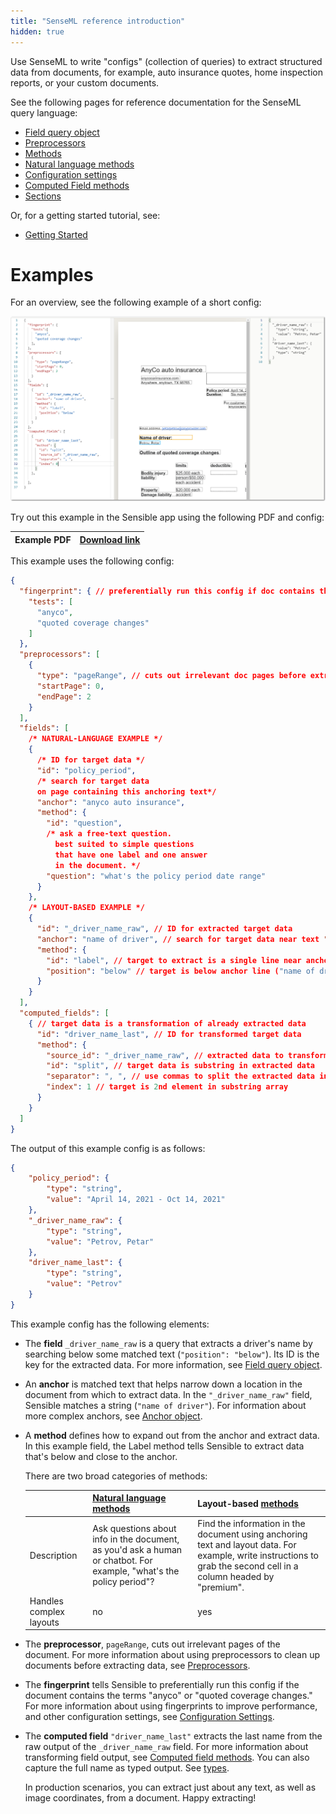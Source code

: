 ```yaml
---
title: "SenseML reference introduction"
hidden: true
---
```


 Use SenseML to write "configs" (collection of queries) to extract structured data from documents, for example, auto insurance quotes, home inspection reports, or your custom documents.

See the following pages for reference documentation for the SenseML query language:

- [Field query object](doc:field-query-object)
- [Preprocessors](doc:preprocessors)
- [Methods](doc:methods)
- [Natural language methods](doc:natural-language-methods)
- [Configuration settings](doc:configuration-settings)
- [Computed Field methods](doc:computed-field-methods)
- [Sections](doc:sections)

Or, for a getting started tutorial, see:

- [Getting Started](doc:getting-started)

Examples
====

For an overview, see the following example of a short config:

![Click to enlarge](https://raw.githubusercontent.com/sensible-hq/sensible-docs/main/readme-sync/assets/v0/images/final/senseml_intro.png)

Try out this example in the Sensible app using the following PDF and config:

| Example PDF | [Download link](https://raw.githubusercontent.com/sensible-hq/sensible-docs/main/readme-sync/assets/v0/pdfs/split.pdf) |
| ---------------------------- | ------------------------------------------------------------ |

This example uses the following config:


```json
{
  "fingerprint": { // preferentially run this config if doc contains the test strings
    "tests": [
      "anyco",
      "quoted coverage changes"
    ]
  },
  "preprocessors": [
    {
      "type": "pageRange", // cuts out irrelevant doc pages before extraction
      "startPage": 0,
      "endPage": 2
    }
  ],
  "fields": [
    /* NATURAL-LANGUAGE EXAMPLE */
    {
      /* ID for target data */
      "id": "policy_period",
      /* search for target data 
      on page containing this anchoring text*/
      "anchor": "anyco auto insurance",
      "method": {
        "id": "question",
        /* ask a free-text question.
          best suited to simple questions
          that have one label and one answer 
          in the document. */
        "question": "what's the policy period date range"
      }
    },
    /* LAYOUT-BASED EXAMPLE */
    {
      "id": "_driver_name_raw", // ID for extracted target data
      "anchor": "name of driver", // search for target data near text "name of driver" in doc
      "method": {
        "id": "label", // target to extract is a single line near anchor line
        "position": "below" // target is below anchor line ("name of driver")
      }
    }
  ],
  "computed_fields": [
    { // target data is a transformation of already extracted data
      "id": "driver_name_last", // ID for transformed target data
      "method": {
        "source_id": "_driver_name_raw", // extracted data to transform
        "id": "split", // target data is substring in extracted data 
        "separator": ", ", // use commas to split the extracted data into substring array 
        "index": 1 // target is 2nd element in substring array
      }
    }
  ]
}
```

The output of this example config is as follows:

```json
{
	"policy_period": {
		"type": "string",
		"value": "April 14, 2021 - Oct 14, 2021"
	},
	"_driver_name_raw": {
		"type": "string",
		"value": "Petrov, Petar"
	},
	"driver_name_last": {
		"type": "string",
		"value": "Petrov"
	}
}
```

This example config has the following elements:

- The **field** `_driver_name_raw` is a query that extracts a driver's name by searching below some matched text (`"position": "below"`). Its ID is the key for the extracted data. For more information, see [Field query object](doc:field-query-object).

- An **anchor** is matched text that helps narrow down a location in the document from which to extract data. In the `"_driver_name_raw"` field, Sensible matches a string (`"name of driver"`). For information about more complex anchors, see [Anchor object](doc:anchor).

- A **method** defines how to expand out from the anchor and extract data. In this example field, the Label method tells Sensible to extract data that's below and close to the anchor. 

  There are two broad categories of methods:

  |                         | [Natural language methods](doc:natural-language-methods)     | Layout-based [methods](doc:methods)                          |
  | ----------------------- | ------------------------------------------------------------ | ------------------------------------------------------------ |
  | Description             | Ask questions about info in the document, as you'd ask a human or chatbot. For example, "what's the policy period"? | Find the information in the document using anchoring text and layout data. For example, write instructions to grab the second cell in a column headed by "premium". |
  | Handles complex layouts | no                                                           | yes                                                          |

- The **preprocessor**, `pageRange`, cuts out irrelevant pages of the document. For more information about using preprocessors to clean up documents before extracting data, see [Preprocessors](doc:preprocessors).

- The **fingerprint** tells Sensible to preferentially run this config if the document contains the terms "anyco" or "quoted coverage changes." For more information about using fingerprints to improve performance, and other configuration settings, see [Configuration Settings](doc:configuration-settings).

- The **computed field** `"driver_name_last"` extracts the last name from the raw output of the `_driver_name_raw` field. For more information about transforming field output, see [Computed field methods](doc:computed-field-methods).  You can also capture the full name as typed output. See [types](doc:types).





  In production scenarios, you can extract just about any text, as well as image coordinates, from a document. Happy extracting! 

